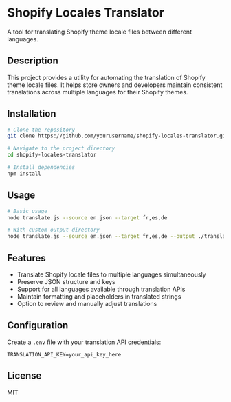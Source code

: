 # Shopify Locales Translator

A tool for translating Shopify theme locale files between different languages.

## Description

This project provides a utility for automating the translation of Shopify theme locale files. It helps store owners and developers maintain consistent translations across multiple languages for their Shopify themes.

## Installation

```bash
# Clone the repository
git clone https://github.com/yourusername/shopify-locales-translator.git

# Navigate to the project directory
cd shopify-locales-translator

# Install dependencies
npm install
```

## Usage

```bash
# Basic usage
node translate.js --source en.json --target fr,es,de

# With custom output directory
node translate.js --source en.json --target fr,es,de --output ./translations
```

## Features

- Translate Shopify locale files to multiple languages simultaneously
- Preserve JSON structure and keys
- Support for all languages available through translation APIs
- Maintain formatting and placeholders in translated strings
- Option to review and manually adjust translations

## Configuration

Create a `.env` file with your translation API credentials:

```
TRANSLATION_API_KEY=your_api_key_here
```

## License

MIT
